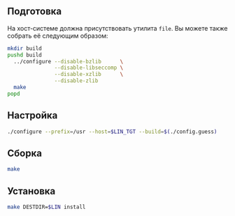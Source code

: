 <package-info :package="package" showsbu></package-info>

<script>
		new Vue({
		el: '#main',
		data: { package: {} },
		mounted: function () {
				this.getPackage('file');
		},
		methods: {
			getPackage: function(name) {
					getPackage(name)
					.then(response => this.package = response);
			},
		}
  })
</script>

## Подготовка

На хост-системе должна присутствовать утилита ``file``. Вы можете также собрать её следующим образом:

```bash
mkdir build
pushd build
  ../configure --disable-bzlib      \
               --disable-libseccomp \
               --disable-xzlib      \
               --disable-zlib
  make
popd
```

## Настройка


```bash
./configure --prefix=/usr --host=$LIN_TGT --build=$(./config.guess)
```

## Сборка


```bash
make
```

## Установка

```bash
make DESTDIR=$LIN install
```
